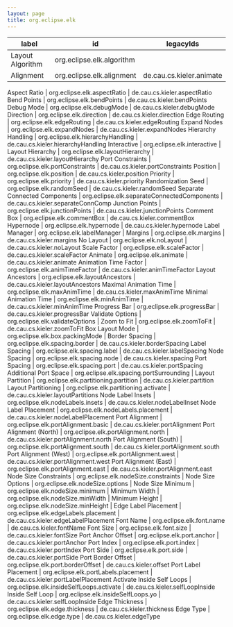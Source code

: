 ```yaml
---
layout: page
title: org.eclipse.elk
---
```



| label | id | legacyIds |
| ----- | -- | --------- |
|Layout Algorithm | org.eclipse.elk.algorithm | |
|Alignment | org.eclipse.elk.alignment | de.cau.cs.kieler.animate |


Aspect Ratio | org.eclipse.elk.aspectRatio | de.cau.cs.kieler.aspectRatio 
Bend Points | org.eclipse.elk.bendPoints | de.cau.cs.kieler.bendPoints 
Debug Mode | org.eclipse.elk.debugMode | de.cau.cs.kieler.debugMode 
Direction | org.eclipse.elk.direction | de.cau.cs.kieler.direction 
Edge Routing | org.eclipse.elk.edgeRouting | de.cau.cs.kieler.edgeRouting 
Expand Nodes | org.eclipse.elk.expandNodes | de.cau.cs.kieler.expandNodes 
Hierarchy Handling | org.eclipse.elk.hierarchyHandling | de.cau.cs.kieler.hierarchyHandling 
Interactive | org.eclipse.elk.interactive | 
Layout Hierarchy | org.eclipse.elk.layoutHierarchy | de.cau.cs.kieler.layoutHierarchy 
Port Constraints | org.eclipse.elk.portConstraints | de.cau.cs.kieler.portConstraints 
Position | org.eclipse.elk.position | de.cau.cs.kieler.position 
Priority | org.eclipse.elk.priority | de.cau.cs.kieler.priority 
Randomization Seed | org.eclipse.elk.randomSeed | de.cau.cs.kieler.randomSeed 
Separate Connected Components | org.eclipse.elk.separateConnectedComponents | de.cau.cs.kieler.separateConnComp 
Junction Points | org.eclipse.elk.junctionPoints | de.cau.cs.kieler.junctionPoints 
Comment Box | org.eclipse.elk.commentBox | de.cau.cs.kieler.commentBox 
Hypernode | org.eclipse.elk.hypernode | de.cau.cs.kieler.hypernode 
Label Manager | org.eclipse.elk.labelManager | 
Margins | org.eclipse.elk.margins | de.cau.cs.kieler.margins 
No Layout | org.eclipse.elk.noLayout | de.cau.cs.kieler.noLayout 
Scale Factor | org.eclipse.elk.scaleFactor | de.cau.cs.kieler.scaleFactor 
Animate | org.eclipse.elk.animate | de.cau.cs.kieler.animate 
Animation Time Factor | org.eclipse.elk.animTimeFactor | de.cau.cs.kieler.animTimeFactor 
Layout Ancestors | org.eclipse.elk.layoutAncestors | de.cau.cs.kieler.layoutAncestors 
Maximal Animation Time | org.eclipse.elk.maxAnimTime | de.cau.cs.kieler.maxAnimTime 
Minimal Animation Time | org.eclipse.elk.minAnimTime | de.cau.cs.kieler.minAnimTime 
Progress Bar | org.eclipse.elk.progressBar | de.cau.cs.kieler.progressBar 
Validate Options | org.eclipse.elk.validateOptions | 
Zoom to Fit | org.eclipse.elk.zoomToFit | de.cau.cs.kieler.zoomToFit 
Box Layout Mode | org.eclipse.elk.box.packingMode | 
Border Spacing | org.eclipse.elk.spacing.border | de.cau.cs.kieler.borderSpacing 
Label Spacing | org.eclipse.elk.spacing.label | de.cau.cs.kieler.labelSpacing 
Node Spacing | org.eclipse.elk.spacing.node | de.cau.cs.kieler.spacing 
Port Spacing | org.eclipse.elk.spacing.port | de.cau.cs.kieler.portSpacing 
Additional Port Space | org.eclipse.elk.spacing.portSurrounding | 
Layout Partition | org.eclipse.elk.partitioning.partition | de.cau.cs.kieler.partition 
Layout Partitioning | org.eclipse.elk.partitioning.activate | de.cau.cs.kieler.layoutPartitions 
Node Label Insets | org.eclipse.elk.nodeLabels.insets | de.cau.cs.kieler.nodeLabelInset 
Node Label Placement | org.eclipse.elk.nodeLabels.placement | de.cau.cs.kieler.nodeLabelPlacement 
Port Alignment | org.eclipse.elk.portAlignment.basic | de.cau.cs.kieler.portAlignment 
Port Alignment (North) | org.eclipse.elk.portAlignment.north | de.cau.cs.kieler.portAlignment.north 
Port Alignment (South) | org.eclipse.elk.portAlignment.south | de.cau.cs.kieler.portAlignment.south 
Port Alignment (West) | org.eclipse.elk.portAlignment.west | de.cau.cs.kieler.portAlignment.west 
Port Alignment (East) | org.eclipse.elk.portAlignment.east | de.cau.cs.kieler.portAlignment.east 
Node Size Constraints | org.eclipse.elk.nodeSize.constraints | 
Node Size Options | org.eclipse.elk.nodeSize.options | 
Node Size Minimum | org.eclipse.elk.nodeSize.minimum | 
Minimum Width | org.eclipse.elk.nodeSize.minWidth | 
Minimum Height | org.eclipse.elk.nodeSize.minHeight | 
Edge Label Placement | org.eclipse.elk.edgeLabels.placement | de.cau.cs.kieler.edgeLabelPlacement 
Font Name | org.eclipse.elk.font.name | de.cau.cs.kieler.fontName 
Font Size | org.eclipse.elk.font.size | de.cau.cs.kieler.fontSize 
Port Anchor Offset | org.eclipse.elk.port.anchor | de.cau.cs.kieler.portAnchor 
Port Index | org.eclipse.elk.port.index | de.cau.cs.kieler.portIndex 
Port Side | org.eclipse.elk.port.side | de.cau.cs.kieler.portSide 
Port Border Offset | org.eclipse.elk.port.borderOffset | de.cau.cs.kieler.offset 
Port Label Placement | org.eclipse.elk.portLabels.placement | de.cau.cs.kieler.portLabelPlacement 
Activate Inside Self Loops | org.eclipse.elk.insideSelfLoops.activate | de.cau.cs.kieler.selfLoopInside 
Inside Self Loop | org.eclipse.elk.insideSelfLoops.yo | de.cau.cs.kieler.selfLoopInside 
Edge Thickness | org.eclipse.elk.edge.thickness | de.cau.cs.kieler.thickness 
Edge Type | org.eclipse.elk.edge.type | de.cau.cs.kieler.edgeType 
